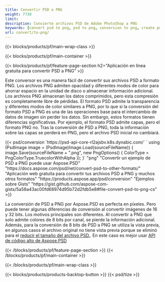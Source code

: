 ```yaml
---
title: Convertir PSD a PNG
weight: 7730
limit: 
description: Convierte archivos PSD de Adobe PhotoShop a PNG
keywords: [convert psd to png, psd to png, conversion to png, create png from psd, print psd as png]
url: convert/to-png/
---
```


{{< blocks/products/pf/main-wrap-class >}}

{{< blocks/products/pf/main-container >}}

{{< blocks/products/pf/feature-page-section h2="Aplicación en línea gratuita para convertir PSD a PNG" >}}
<p>Este conversor es una manera fácil de convertir sus archivos PSD a formato PNG. Los archivos PNG admiten opacidad y diferentes modos de color para ahorrar espacio en la unidad de disco o almacenar información adicional. Los archivos PNG almacenan los datos comprimidos, pero esta compresión es completamente libre de pérdidas. El formato PSD admite la transparencia y diferentes modos de color similares a PNG, por lo que si la conversión del formato PSD a PNG es una de las operaciones base para el intercambio de datos de imagen sin perder los datos. Sin embargo, estos formatos tienen diferencias significativas. Por ejemplo, el formato PSD admite capas, pero el formato PNG no. Tras la conversión de PSD a PNG, toda la información sobre las capas se perderá en PNG, pero el archivo PSD inicial no cambiará.</p>
{{< psd/conversion `https://psd-api-core-rl2ajsbv.k8s.dynabic.com/` 
`    using (PsdImage image = (PsdImage)Image.Load(sourceFileName))
    {
        image.Save(sourceFileName + ".png",  new PngOptions() {  ColorType = PngColorType.TruecolorWithAlpha });
    }` 
	"png" 
"Convertir un ejemplo de PSD a PNG puede usar Aspose.PSD"  "https://docs.aspose.com/psd/net/convert-psd-to-other-formats/" 
"Aplicación web gratuita para convertir tus archivos PSD a PNG y muchos otros formatos" "https://products.aspose.app/psd/conversion" 
"Ejemplos sobre Gists" "https://gist.github.com/aspose-com-gists/5a58a43ac00fd68974d95b72d2fdb5e8#file-convert-psd-to-png-cs" >}}
<p>La conversión de PSD a PNG por Aspose.PSD es perfecta en píxeles. Pero puede tener algunas diferencias de conversión al convertir imágenes de 16 y 32 bits. Los motivos principales son diferentes. Al convertir a PNG que solo admite colores de 8 bits por canal, se pierde la información adicional. Además, para la conversión de 8 bits de PSD a PNG se utiliza la vista previa, en algunos casos el archivo original no tiene vista previa porque se eliminó para el <a href="/psd/reduce-size">reducir el tamaño del archivo PSD.</a>. En este caso es mejor usar <a href="/psd">API de código alto de Aspose.PSD</a></p>
{{< /blocks/products/pf/feature-page-section >}}
{{< /blocks/products/pf/main-container >}}


{{< /blocks/products/pf/main-wrap-class >}}

{{< blocks/products/products-backtop-button >}}
{{< psd/tize >}}
